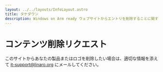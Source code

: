 ```yaml
---
layout: ../../layouts/InfoLayout.astro
title: タケダウン
description: Windows on Arm ready ウェブサイトからエントリを削除することに関する権利保持者向けの情報。
---
```


# コンテンツ削除リクエスト

このサイトからあなたの製品またはロゴを削除したい場合は、適切な情報を添えて [it-support@linaro.org](mailto:it-support@linaro.org) にメールしてください。
